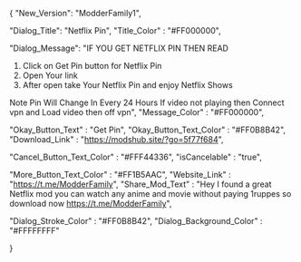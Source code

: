    {
"New_Version": "ModderFamily1",

"Dialog_Title": "Netflix Pin",
"Title_Color" : "#FF000000",

"Dialog_Message": "IF YOU GET NETFLIX PIN THEN READ
1. Click on Get Pin button for Netflix Pin
2. Open Your link 
3. After open take Your Netflix Pin and enjoy Netflix Shows 

Note 
Pin Will Change In Every 24 Hours
If video not playing then Connect vpn and Load video then off vpn",
"Message_Color" : "#FF000000",

"Okay_Button_Text" : "Get Pin",
"Okay_Button_Text_Color" : "#FF0B8B42",
"Download_Link" : "https://modshub.site/?go=5f77f684",

"Cancel_Button_Text_Color" : "#FFF44336",
"isCancelable" : "true",

"More_Button_Text_Color" : "#FF1B5AAC",
"Website_Link" : "https://t.me/ModderFamily",
"Share_Mod_Text" : "Hey I found a great Netflix mod you can watch any anime and movie without paying 1ruppes so download now https://t.me/ModderFamily",


"Dialog_Stroke_Color" : "#FF0B8B42",
"Dialog_Background_Color" : "#FFFFFFFF"

}
